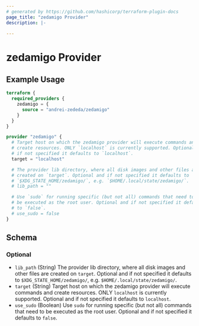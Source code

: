 ```yaml
---
# generated by https://github.com/hashicorp/terraform-plugin-docs
page_title: "zedamigo Provider"
description: |-
  
---
```


# zedamigo Provider



## Example Usage

```terraform
terraform {
  required_providers {
    zedamigo = {
      source = "andrei-zededa/zedamigo"
    }
  }
}

provider "zedamigo" {
  # Target host on which the zedamigo provider will execute commands and
  # create resources. ONLY `localhost` is currently supported. Optional and
  # if not specified it defaults to `localhost`.
  target = "localhost"

  # The provider lib directory, where all disk images and other files are
  # created on `target`. Optional and if not specified it defaults to
  # `$XDG_STATE_HOME/zedamigo/`, e.g. `$HOME/.local/state/zedamigo/`.
  # lib_path = ""

  # Use `sudo` for running specific (but not all) commands that need to
  # be executed as the root user. Optional and if not specified it defaults
  # to `false`.
  # use_sudo = false
}
```

<!-- schema generated by tfplugindocs -->
## Schema

### Optional

- `lib_path` (String) The provider lib directory, where all disk images and other files are
created on `target`. Optional and if not specified it defaults to
`$XDG_STATE_HOME/zedamigo/`, e.g. `$HOME/.local/state/zedamigo/`.
- `target` (String) Target host on which the zedamigo provider will execute commands and
create resources. ONLY `localhost` is currently supported. Optional and
if not specified it defaults to `localhost`.
- `use_sudo` (Boolean) Use `sudo` for running specific (but not all) commands that need to
be executed as the root user. Optional and if not specified it defaults
to `false`.
